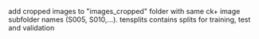 add cropped images to "images_cropped" folder with same
ck+ image subfolder names (S005, S010,...).
tensplits contains splits for training, test and validation